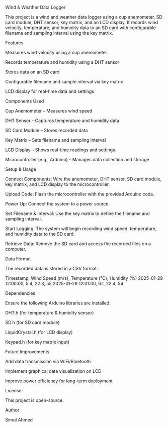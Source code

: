 Wind & Weather Data Logger

This project is a wind and weather data logger using a cup anemometer, SD card module, DHT sensor, key matrix, and an LCD display. It records wind velocity, temperature, and humidity data to an SD card with configurable filename and sampling interval using the key matrix.

Features

Measures wind velocity using a cup anemometer

Records temperature and humidity using a DHT sensor

Stores data on an SD card

Configurable filename and sample interval via key matrix

LCD display for real-time data and settings

Components Used

Cup Anemometer – Measures wind speed

DHT Sensor – Captures temperature and humidity data

SD Card Module – Stores recorded data

Key Matrix – Sets filename and sampling interval

LCD Display – Shows real-time readings and settings

Microcontroller (e.g., Arduino) – Manages data collection and storage

Setup & Usage

Connect Components: Wire the anemometer, DHT sensor, SD card module, key matrix, and LCD display to the microcontroller.

Upload Code: Flash the microcontroller with the provided Arduino code.

Power Up: Connect the system to a power source.

Set Filename & Interval: Use the key matrix to define the filename and sampling interval.

Start Logging: The system will begin recording wind speed, temperature, and humidity data to the SD card.

Retrieve Data: Remove the SD card and access the recorded files on a computer.

Data Format

The recorded data is stored in a CSV format:

Timestamp, Wind Speed (m/s), Temperature (°C), Humidity (%)
2025-01-29 12:00:00, 5.4, 22.3, 55
2025-01-29 12:01:00, 6.1, 22.4, 54

Dependencies

Ensure the following Arduino libraries are installed:

DHT.h (for temperature & humidity sensor)

SD.h (for SD card module)

LiquidCrystal.h (for LCD display)

Keypad.h (for key matrix input)

Future Improvements

Add data transmission via WiFi/Bluetooth

Implement graphical data visualization on LCD

Improve power efficiency for long-term deployment

License

This project is open-source.

Author

Simul Ahmed

